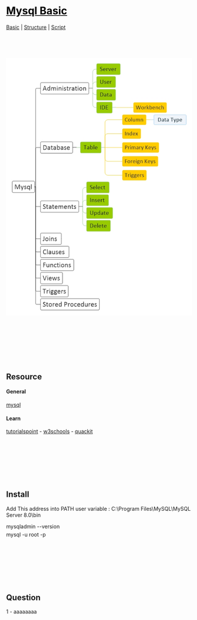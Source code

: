 <style>
.md0{margin-top: 150px;}
.md1{margin-top: 75px;}
.md2{margin-top: 50px;}
.md3{margin-top: 25px;}
.md4{margin-top: 15px;}
.md5{margin-top: 5px;}
.tbl1 td#header{background-color: D1ECCF}
.tbl1 tr#header{background-color: D1ECCF}
</style>

# [<span style="color:black;">Mysql Basic</span>](Mysql.md)
[Basic](Mysql-Basic.md) | [Structure](Mysql-Structure.md) | [Script](Mysql-Script.md)
<div class="md1"></div>




![](Mysql.jpeg)







<div class="md0"></div>

## Resource

#### General
<a href="https://www.mysql.com/" target="_blank">mysql</a>

#### Learn
<a href="https://www.tutorialspoint.com/mysql/index.htm" target="_blank">tutorialspoint</a> - 
<a href="https://www.w3schools.com/sql/" target="_blank">w3schools</a> - 
<a href="https://www.quackit.com/mysql/tutorial/" target="_blank">quackit</a>








<div class="md0"></div>

## Install
Add This address into PATH user variable : C:\Program Files\MySQL\MySQL Server 8.0\bin
<div class="md5"></div>
mysqladmin --version
<div class="md5"></div>
mysql -u root -p



<div class="md0"></div>

## Question
1 - aaaaaaaa
<br>